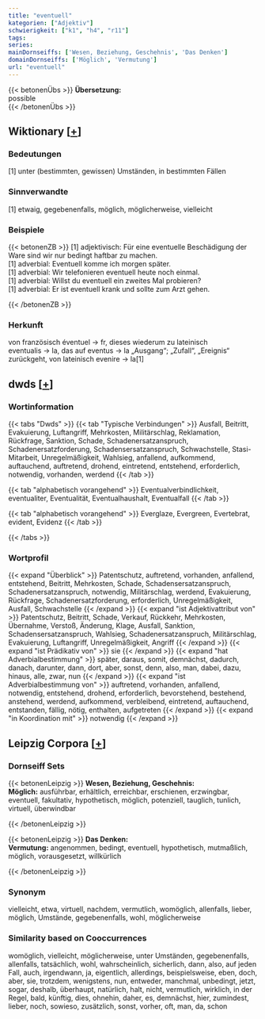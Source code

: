 ```yaml
---
title: "eventuell"
kategorien: ["Adjektiv"]
schwierigkeit: ["k1", "h4", "r11"]
tags:
series:
mainDornseiffs: ['Wesen, Beziehung, Geschehnis', 'Das Denken']
domainDornseiffs: ['Möglich', 'Vermutung']
url: "eventuell"
---
```


{{< betonenÜbs >}}
**Übersetzung:**  
possible  
{{< /betonenÜbs >}}

## Wiktionary [[+](https://de.wiktionary.org/wiki/eventuell)]

### Bedeutungen
[1] unter (bestimmten, gewissen) Umständen,  in bestimmten Fällen  

### Sinnverwandte
[1] etwaig, gegebenenfalls, möglich, möglicherweise, vielleicht  

### Beispiele
{{< betonenZB >}}
[1] adjektivisch: Für eine eventuelle Beschädigung der Ware sind wir nur bedingt haftbar zu machen.  
[1] adverbial: Eventuell komme ich morgen später.  
[1] adverbial: Wir telefonieren eventuell heute noch einmal.  
[1] adverbial: Willst du eventuell ein zweites Mal probieren?  
[1] adverbial: Er ist eventuell krank und sollte zum Arzt gehen.  

{{< /betonenZB >}}
### Herkunft
von französisch éventuel → fr, dieses wiederum zu lateinisch eventualis → la, das auf eventus → la „Ausgang“; „Zufall“, „Ereignis“ zurückgeht, von lateinisch evenire → la[1]  



## dwds [[+](https://www.dwds.de/wb/eventuell)]

### Wortinformation
{{< tabs "Dwds" >}}
{{< tab "Typische Verbindungen" >}}
Ausfall, Beitritt, Evakuierung, Luftangriff, Mehrkosten, Militärschlag, Reklamation, Rückfrage, Sanktion, Schade, Schadenersatzanspruch, Schadenersatzforderung, Schadensersatzanspruch, Schwachstelle, Stasi-Mitarbeit, Unregelmäßigkeit, Wahlsieg, anfallend, aufkommend, auftauchend, auftretend, drohend, eintretend, entstehend, erforderlich, notwendig, vorhanden, werdend
{{< /tab >}}

{{< tab "alphabetisch vorangehend" >}}
Eventualverbindlichkeit, eventualiter, Eventualität, Eventualhaushalt, Eventualfall
{{< /tab >}}

{{< tab "alphabetisch vorangehend" >}}
Everglaze, Evergreen, Evertebrat, evident, Evidenz
{{< /tab >}}

{{< /tabs >}}

### Wortprofil
{{< expand "Überblick" >}} Patentschutz, auftretend, vorhanden, anfallend, entstehend, Beitritt, Mehrkosten, Schade, Schadensersatzanspruch, Schadenersatzanspruch, notwendig, Militärschlag, werdend, Evakuierung, Rückfrage, Schadenersatzforderung, erforderlich, Unregelmäßigkeit, Ausfall, Schwachstelle {{< /expand >}}
{{< expand "ist Adjektivattribut von" >}} Patentschutz, Beitritt, Schade, Verkauf, Rückkehr, Mehrkosten, Übernahme, Verstoß, Änderung, Klage, Ausfall, Sanktion, Schadensersatzanspruch, Wahlsieg, Schadenersatzanspruch, Militärschlag, Evakuierung, Luftangriff, Unregelmäßigkeit, Angriff {{< /expand >}}
{{< expand "ist Prädikativ von" >}} sie {{< /expand >}}
{{< expand "hat Adverbialbestimmung" >}} später, daraus, somit, demnächst, dadurch, danach, darunter, dann, dort, aber, sonst, denn, also, man, dabei, dazu, hinaus, alle, zwar, nun {{< /expand >}}
{{< expand "ist Adverbialbestimmung von" >}} auftretend, vorhanden, anfallend, notwendig, entstehend, drohend, erforderlich, bevorstehend, bestehend, anstehend, werdend, aufkommend, verbleibend, eintretend, auftauchend, entstanden, fällig, nötig, enthalten, aufgetreten {{< /expand >}}
{{< expand "in Koordination mit" >}} notwendig {{< /expand >}}

## Leipzig Corpora [[+](https://corpora.uni-leipzig.de/en/res?word=eventuell&corpusId=deu_newscrawl-public_2018)]

### Dornseiff Sets
{{< betonenLeipzig >}}
**Wesen, Beziehung, Geschehnis:**  
**Möglich:** ausführbar, erhältlich, erreichbar, erschienen, erzwingbar, eventuell, fakultativ, hypothetisch, möglich, potenziell, tauglich, tunlich, virtuell, überwindbar  

{{< /betonenLeipzig >}}


{{< betonenLeipzig >}}
**Das Denken:**  
**Vermutung:** angenommen, bedingt, eventuell, hypothetisch, mutmaßlich, möglich, vorausgesetzt, willkürlich  

{{< /betonenLeipzig >}}

### Synonym
vielleicht, etwa, virtuell, nachdem, vermutlich, womöglich, allenfalls, lieber, möglich, Umstände, gegebenenfalls, wohl, möglicherweise


### Similarity based on Cooccurrences
womöglich, vielleicht, möglicherweise, unter Umständen, gegebenenfalls, allenfalls, tatsächlich, wohl, wahrscheinlich, sicherlich, dann, also, auf jeden Fall, auch, irgendwann, ja, eigentlich, allerdings, beispielsweise, eben, doch, aber, sie, trotzdem, wenigstens, nun, entweder, manchmal, unbedingt, jetzt, sogar, deshalb, überhaupt, natürlich, halt, nicht, vermutlich, wirklich, in der Regel, bald, künftig, dies, ohnehin, daher, es, demnächst, hier, zumindest, lieber, noch, sowieso, zusätzlich, sonst, vorher, oft, man, da, schon

